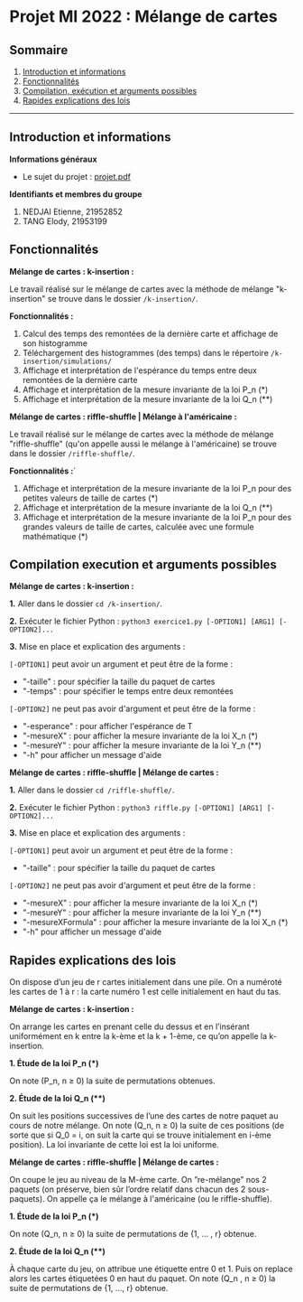 # Projet MI 2022 : Mélange de cartes

## Sommaire
1. [Introduction et informations](README.md#introduction-et-informations)
2. [Fonctionnalités](README.md#fonctionnalités)
3. [Compilation, exécution et arguments possibles](README.md#compilation-execution-et-arguments-possibles)
4. [Rapides explications des lois](README.md#rapides-explications-des-lois)

-------------------------------------------------------



## Introduction et informations
**Informations généraux**
- Le sujet du projet : [projet.pdf](/Documents/projet.pdf)

**Identifiants et membres du groupe**
1. NEDJAI Etienne, 21952852
2. TANG Elody, 21953199



## Fonctionnalités


**Mélange de cartes : k-insertion :**

Le travail réalisé sur le mélange de cartes avec la méthode de mélange "k-insertion" se trouve dans le dossier `/k-insertion/`.

**Fonctionnalités :**
1. Calcul des temps des remontées de la dernière carte et affichage de son histogramme
2. Téléchargement des histogrammes (des temps) dans le répertoire `/k-insertion/simulations/`
3. Affichage et interprétation de l'espérance du temps entre deux remontées de la dernière carte
4. Affichage et interprétation de la mesure invariante de la loi P_n (*)
5. Affichage et interprétation de la mesure invariante de la loi Q_n (**)


**Mélange de cartes : riffle-shuffle  |  Mélange à l'américaine :**

Le travail réalisé sur le mélange de cartes avec la méthode de mélange "riffle-shuffle" (qu'on appelle aussi le mélange à l'américaine) se trouve dans le dossier `/riffle-shuffle/`.

**Fonctionnalités :**`
1. Affichage et interprétation de la mesure invariante de la loi P_n pour des petites valeurs de taille de cartes (*)
2. Affichage et interprétation de la mesure invariante de la loi Q_n (**)
3. Affichage et interprétation de la mesure invariante de la loi P_n pour des grandes valeurs de taille de cartes, calculée avec une formule mathématique (*)



## Compilation execution et arguments possibles


**Mélange de cartes : k-insertion :**

**1.** Aller dans le dossier `cd /k-insertion/`.

**2.** Exécuter le fichier Python : `python3 exercice1.py [-OPTION1] [ARG1] [-OPTION2]...`

**3.** Mise en place et explication des arguments :

`[-OPTION1]` peut avoir un argument et peut être de la forme :
- "-taille" : pour spécifier la taille du paquet de cartes
- "-temps" : pour spécifier le temps entre deux remontées

`[-OPTION2]` ne peut pas avoir d'argument et peut être de la forme :
- "-esperance" : pour afficher l'espérance de T
- "-mesureX" : pour afficher la mesure invariante de la loi X_n (*)
- "-mesureY" : pour afficher la mesure invariante de la loi Y_n (**)
- "-h" pour afficher un message d'aide


**Mélange de cartes : riffle-shuffle  |  Mélange de cartes :**

**1.** Aller dans le dossier `cd /riffle-shuffle/`.

**2.** Exécuter le fichier Python : `python3 riffle.py [-OPTION1] [ARG1] [-OPTION2]...`

**3.** Mise en place et explication des arguments :

`[-OPTION1]` peut avoir un argument et peut être de la forme :
- "-taille" : pour spécifier la taille du paquet de cartes

`[-OPTION2]` ne peut pas avoir d'argument et peut être de la forme :
- "-mesureX" : pour afficher la mesure invariante de la loi X_n (*)
- "-mesureY" : pour afficher la mesure invariante de la loi Y_n (**)
- "-mesureXFormula" : pour afficher la mesure invariante de la loi X_n (*)
- "-h" pour afficher un message d'aide



## Rapides explications des lois


On dispose d’un jeu de r cartes initialement dans une pile. On a numéroté les cartes de 1 à r : la carte numéro 1 est celle initialement en haut du tas.


**Mélange de cartes : k-insertion :**

On arrange les cartes en prenant celle du dessus et en l’insérant uniformément en k entre la k-ème et la k + 1-ème, ce qu’on appelle la k-insertion.

**1. Étude de la loi P_n (\*)**

On note (P_n, n ≥ 0) la suite de permutations obtenues.


**2. Étude de la loi Q_n (\*\*)**

On suit les positions successives de l’une des cartes de notre paquet au
cours de notre mélange. On note (Q_n, n ≥ 0) la suite de ces positions (de sorte que si Q_0 = i, on suit la carte qui se trouve initialement en i-ème position). La loi invariante de cette loi est la loi uniforme.


**Mélange de cartes : riffle-shuffle  |  Mélange de cartes :**

On coupe le jeu au niveau de la M-ème carte. On ”re-mélange” nos 2 paquets (on préserve, bien sûr l’ordre relatif dans chacun des 2 sous-paquets). On appelle ça le mélange à l'américaine (ou le riffle-shuffle).

**1. Étude de la loi P_n (\*)**

On note (Q_n, n ≥ 0) la suite de permutations de {1, ... , r} obtenue.

**2. Étude de la loi Q_n (\*\*)**

À chaque carte du jeu, on attribue une étiquette entre 0 et 1. Puis on replace alors les cartes étiquetées 0 en haut du paquet. On note (Q_n , n ≥ 0) la suite de permutations de {1, ..., r} obtenue.

